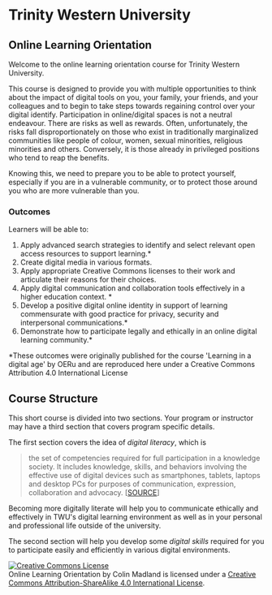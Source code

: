 # Trinity Western University

## Online Learning Orientation

Welcome to the online learning orientation course for Trinity Western University.

This course is designed to provide you with multiple opportunities to think about the impact of digital tools on you, your family, your friends, and your colleagues and to begin to take steps towards regaining control over your digital identify. Participation in online/digital spaces is not a neutral endeavour. There are risks as well as rewards. Often, unfortunately, the risks fall disproportionately on those who exist in traditionally marginalized communities like people of colour, women, sexual minorities, religious minorities and others. Conversely, it is those already in privileged positions who tend to reap the benefits.

Knowing this, we need to prepare you to be able to protect yourself, especially if you are in a vulnerable community, or to protect those around you who are more vulnerable than you.

### Outcomes

Learners will be able to:

1. Apply advanced search strategies to identify and select relevant open access resources to support learning.\*
2. Create digital media in various formats.
3. Apply appropriate Creative Commons licenses to their work and articulate their reasons for their choices.
4. Apply digital communication and collaboration tools effectively in a higher education context. \*
5. Develop a positive digital online identity in support of learning commensurate with good practice for privacy, security and interpersonal communications.\*
6. Demonstrate how to participate legally and ethically in an online digital learning community.\*

\*These outcomes were originally published for the course 'Learning in a digital age' by OERu and are reproduced here under a Creative Commons Attribution 4.0 International License

## Course Structure

This short course is divided into two sections. Your program or instructor may have a third section that covers program specific details.

The first section covers the idea of _digital literacy_, which is

> the set of competencies required for full participation in a knowledge society. It includes knowledge, skills, and behaviors involving the effective use of digital devices such as smartphones, tablets, laptops and desktop PCs for purposes of communication, expression, collaboration and advocacy. \[[SOURCE](https://en.wikipedia.org/wiki/Digital_literacy)\]

Becoming more digitally literate will help you to communicate ethically and effectively in TWU's digital learning environment as well as in your personal and professional life outside of the university.

The second section will help you develop some _digital skills_ required for you to participate easily and efficiently in various digital environments.

<a rel="license" href="http://creativecommons.org/licenses/by-sa/4.0/"><img alt="Creative Commons License" style="border-width:0" src="https://i.creativecommons.org/l/by-sa/4.0/88x31.png" /></a><br /><span xmlns:dct="http://purl.org/dc/terms/" property="dct:title">Online Learning Orientation</span> by <span xmlns:cc="http://creativecommons.org/ns#" property="cc:attributionName">Colin Madland</span> is licensed under a <a rel="license" href="http://creativecommons.org/licenses/by-sa/4.0/">Creative Commons Attribution-ShareAlike 4.0 International License</a>.
